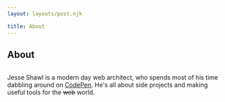 ```yaml
---
layout: layouts/post.njk

title: About
---
```


<div class="wrapper about">
  <article>
    <h2>About</h2>
    <img src="/img/me.jpg" class='me' alt="" style=''>
    <p>Jesse Shawl is a modern day web architect, who spends most of his time dabbling around on <a href="http://codepen.io/jshawl">CodePen</a>. He's all about side projects and making useful tools for the <span style='text-decoration:line-through;'>web</span> world.</p>
  </article>
</div><!-- //wrapper -->
